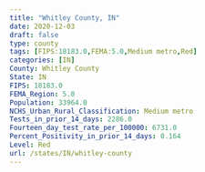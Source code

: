 ```yaml
---
title: "Whitley County, IN"
date: 2020-12-03
draft: false
type: county
tags: [FIPS:18183.0,FEMA:5.0,Medium metro,Red]
categories: [IN]
County: Whitley County
State: IN
FIPS: 18183.0
FEMA_Region: 5.0
Population: 33964.0
NCHS_Urban_Rural_Classification: Medium metro
Tests_in_prior_14_days: 2286.0
Fourteen_day_test_rate_per_100000: 6731.0
Percent_Positivity_in_prior_14_days: 0.164
Level: Red
url: /states/IN/whitley-county
---
```



